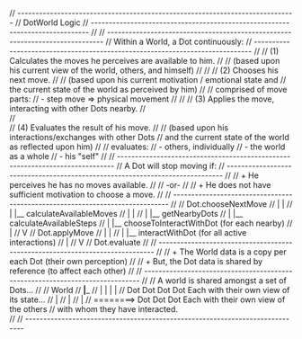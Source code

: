 // -----------------------------------------------------------------------------
// DotWorld Logic
// -----------------------------------------------------------------------------
//
// -----------------------------------------------------------------------------
// Within a World, a Dot continuously:
// -----------------------------------------------------------------------------
//
// (1) Calculates the moves he perceives are available to him.
//
//     (based upon his current view of the world, others, and himself)
//
//
// (2) Chooses his next move.
//
//     (based upon his current motivation / emotional state and
//     the current state of the world as perceived by him)
//
//     comprised of move parts:
//       - step move  => physical movement
//
//
// (3) Applies the move, interacting with other Dots nearby.
//     
//    
// (4) Evaluates the result of his move.
//
//     (based upon his interactions/exchanges with other Dots
//     and the current state of the world as reflected upon him)
//
//     evaluates:
//       - others, individually
//       - the world as a whole
//       - his "self"
//
// -----------------------------------------------------------------------------
// A Dot will stop moving if:
// -----------------------------------------------------------------------------
//
// + He perceives he has no moves available.
//
//     -or-
//
// + He does not have sufficient motivation to choose a move.
//
// -----------------------------------------------------------------------------
//
//  Dot.chooseNextMove
//   |   |
//   |   |__ calculateAvailableMoves
//   |        |
//   |        |__ getNearbyDots
//   |        |__ calculateAvailableSteps
//   |        |__ chooseToInteractWithDot (for each nearby)
//   |
//   V
//  Dot.applyMove
//   |   |
//   |   |__ interactWithDot (for all active interactions)
//   |
//   V
//  Dot.evaluate
//
// -----------------------------------------------------------------------------
//
// + The World data is a copy per each Dot (their own perception)
//
// + But, the Dot data is shared by reference (to affect each other)
//
// -----------------------------------------------------------------------------
//
//   A world is shared amongst a set of Dots...
//
//        World
//    ______|_______
//   |    |    |    |
//  Dot  Dot  Dot  Dot        Each with their own view of its state...
//   |
//   |
//   |
//    ========>  Dot  Dot  Dot        Each with their own view of the others
//                                            with whom they have interacted.  
//
// -----------------------------------------------------------------------------
